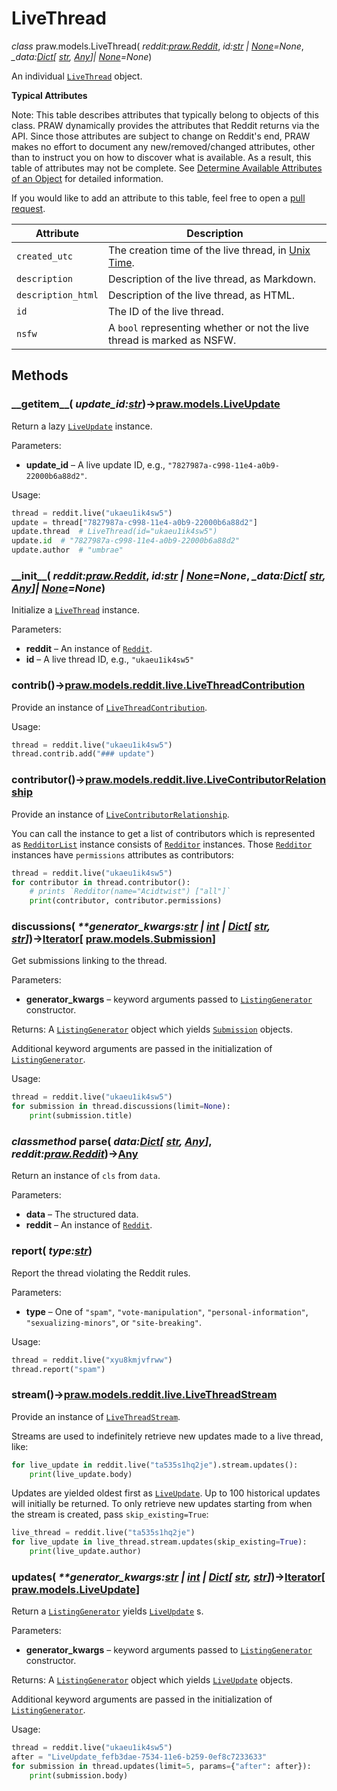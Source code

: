 # LiveThread

_class_ praw.models.LiveThread( _reddit:[praw.Reddit](https://praw.readthedocs.io/en/stable/code_overview/reddit_instance.html#praw.Reddit "praw.Reddit")_, _id:[str](https://docs.python.org/3/library/stdtypes.html#str "(in Python v3.11)") \| [None](https://docs.python.org/3/library/constants.html#None "(in Python v3.11)")=None_, _\_data:[Dict](https://docs.python.org/3/library/typing.html#typing.Dict "(in Python v3.11)")\[ [str](https://docs.python.org/3/library/stdtypes.html#str "(in Python v3.11)"), [Any](https://docs.python.org/3/library/typing.html#typing.Any "(in Python v3.11)")\]\| [None](https://docs.python.org/3/library/constants.html#None "(in Python v3.11)")=None_)

An individual [`LiveThread`](https://praw.readthedocs.io/en/stable/code_overview/models/livethread.html#praw.models.LiveThread "praw.models.LiveThread") object.

**Typical Attributes**

Note: This table describes attributes that typically belong to objects of this class. PRAW
dynamically provides the attributes that Reddit returns via the API. Since those
attributes are subject to change on Reddit's end, PRAW makes no effort to document
any new/removed/changed attributes, other than to instruct you on how to discover
what is available. As a result, this table of attributes may not be complete. See
[Determine Available Attributes of an Object](https://praw.readthedocs.io/en/stable/getting_started/quick_start.html#determine-available-attributes-of-an-object) for detailed information.

If you would like to add an attribute to this table, feel free to open a [pull request](https://github.com/praw-dev/praw/pulls).

| Attribute | Description |
| --- | --- |
| `created_utc` | The creation time of the live thread, in [Unix Time](https://en.wikipedia.org/wiki/Unix_time). |
| `description` | Description of the live thread, as Markdown. |
| `description_html` | Description of the live thread, as HTML. |
| `id` | The ID of the live thread. |
| `nsfw` | A `bool` representing whether or not the live thread is marked as NSFW. |

## Methods

### \_\_getitem\_\_( _update\_id:[str](https://docs.python.org/3/library/stdtypes.html#str "(in Python v3.11)")_)→[praw.models.LiveUpdate](https://praw.readthedocs.io/en/stable/code_overview/models/liveupdate.html#praw.models.LiveUpdate "praw.models.LiveUpdate")

Return a lazy [`LiveUpdate`](https://praw.readthedocs.io/en/stable/code_overview/models/liveupdate.html#praw.models.LiveUpdate "praw.models.LiveUpdate") instance.

Parameters:
- **update\_id** – A live update ID, e.g., `"7827987a-c998-11e4-a0b9-22000b6a88d2"`.

Usage:

```python
thread = reddit.live("ukaeu1ik4sw5")
update = thread["7827987a-c998-11e4-a0b9-22000b6a88d2"]
update.thread  # LiveThread(id="ukaeu1ik4sw5")
update.id  # "7827987a-c998-11e4-a0b9-22000b6a88d2"
update.author  # "umbrae"
```

### \_\_init\_\_( _reddit:[praw.Reddit](https://praw.readthedocs.io/en/stable/code_overview/reddit_instance.html#praw.Reddit "praw.Reddit")_, _id:[str](https://docs.python.org/3/library/stdtypes.html#str "(in Python v3.11)") \| [None](https://docs.python.org/3/library/constants.html#None "(in Python v3.11)")=None_, _\_data:[Dict](https://docs.python.org/3/library/typing.html#typing.Dict "(in Python v3.11)")\[ [str](https://docs.python.org/3/library/stdtypes.html#str "(in Python v3.11)"), [Any](https://docs.python.org/3/library/typing.html#typing.Any "(in Python v3.11)")\]\| [None](https://docs.python.org/3/library/constants.html#None "(in Python v3.11)")=None_)

Initialize a [`LiveThread`](https://praw.readthedocs.io/en/stable/code_overview/models/livethread.html#praw.models.LiveThread "praw.models.LiveThread") instance.

Parameters:
- **reddit** – An instance of [`Reddit`](https://praw.readthedocs.io/en/stable/code_overview/reddit_instance.html#praw.Reddit "praw.Reddit").
- **id** – A live thread ID, e.g., `"ukaeu1ik4sw5"`

### contrib()→[praw.models.reddit.live.LiveThreadContribution](https://praw.readthedocs.io/en/stable/code_overview/other/livethreadcontribution.html#praw.models.reddit.live.LiveThreadContribution "praw.models.reddit.live.LiveThreadContribution")

Provide an instance of [`LiveThreadContribution`](https://praw.readthedocs.io/en/stable/code_overview/other/livethreadcontribution.html#praw.models.reddit.live.LiveThreadContribution "praw.models.reddit.live.LiveThreadContribution").

Usage:

```python
thread = reddit.live("ukaeu1ik4sw5")
thread.contrib.add("### update")
```

### contributor()→[praw.models.reddit.live.LiveContributorRelationship](https://praw.readthedocs.io/en/stable/code_overview/other/livecontributorrelationship.html#praw.models.reddit.live.LiveContributorRelationship "praw.models.reddit.live.LiveContributorRelationship")

Provide an instance of [`LiveContributorRelationship`](https://praw.readthedocs.io/en/stable/code_overview/other/livecontributorrelationship.html#praw.models.reddit.live.LiveContributorRelationship "praw.models.reddit.live.LiveContributorRelationship").

You can call the instance to get a list of contributors which is represented as
[`RedditorList`](https://praw.readthedocs.io/en/stable/code_overview/other/redditorlist.html#praw.models.RedditorList "praw.models.RedditorList") instance consists of [`Redditor`](https://praw.readthedocs.io/en/stable/code_overview/models/redditor.html#praw.models.Redditor "praw.models.Redditor") instances. Those
[`Redditor`](https://praw.readthedocs.io/en/stable/code_overview/models/redditor.html#praw.models.Redditor "praw.models.Redditor") instances have `permissions` attributes as contributors:

```python
thread = reddit.live("ukaeu1ik4sw5")
for contributor in thread.contributor():
    # prints `Redditor(name="Acidtwist") ["all"]`
    print(contributor, contributor.permissions)
```

### discussions( _\*\*generator\_kwargs:[str](https://docs.python.org/3/library/stdtypes.html#str "(in Python v3.11)") \| [int](https://docs.python.org/3/library/functions.html#int "(in Python v3.11)") \| [Dict](https://docs.python.org/3/library/typing.html#typing.Dict "(in Python v3.11)")\[ [str](https://docs.python.org/3/library/stdtypes.html#str "(in Python v3.11)"), [str](https://docs.python.org/3/library/stdtypes.html#str "(in Python v3.11)")\]_)→[Iterator](https://docs.python.org/3/library/typing.html#typing.Iterator "(in Python v3.11)")\[ [praw.models.Submission](https://praw.readthedocs.io/en/stable/code_overview/models/submission.html#praw.models.Submission "praw.models.Submission")\]

Get submissions linking to the thread.

Parameters:
- **generator\_kwargs** – keyword arguments passed to [`ListingGenerator`](https://praw.readthedocs.io/en/stable/code_overview/other/listinggenerator.html#praw.models.ListingGenerator "praw.models.ListingGenerator") constructor.

Returns: A [`ListingGenerator`](https://praw.readthedocs.io/en/stable/code_overview/other/listinggenerator.html#praw.models.ListingGenerator "praw.models.ListingGenerator") object which yields [`Submission`](https://praw.readthedocs.io/en/stable/code_overview/models/submission.html#praw.models.Submission "praw.models.Submission") objects.

Additional keyword arguments are passed in the initialization of
[`ListingGenerator`](https://praw.readthedocs.io/en/stable/code_overview/other/listinggenerator.html#praw.models.ListingGenerator "praw.models.ListingGenerator").

Usage:

```python
thread = reddit.live("ukaeu1ik4sw5")
for submission in thread.discussions(limit=None):
    print(submission.title)
```

### _classmethod_ parse( _data:[Dict](https://docs.python.org/3/library/typing.html#typing.Dict "(in Python v3.11)")\[ [str](https://docs.python.org/3/library/stdtypes.html#str "(in Python v3.11)"), [Any](https://docs.python.org/3/library/typing.html#typing.Any "(in Python v3.11)")\]_, _reddit:[praw.Reddit](https://praw.readthedocs.io/en/stable/code_overview/reddit_instance.html#praw.Reddit "praw.Reddit")_)→[Any](https://docs.python.org/3/library/typing.html#typing.Any "(in Python v3.11)")

Return an instance of `cls` from `data`.

Parameters:
- **data** – The structured data.
- **reddit** – An instance of [`Reddit`](https://praw.readthedocs.io/en/stable/code_overview/reddit_instance.html#praw.Reddit "praw.Reddit").

### report( _type:[str](https://docs.python.org/3/library/stdtypes.html#str "(in Python v3.11)")_)

Report the thread violating the Reddit rules.

Parameters:
- **type** – One of `"spam"`, `"vote-manipulation"`, `"personal-information"`, `"sexualizing-minors"`, or `"site-breaking"`.

Usage:

```python
thread = reddit.live("xyu8kmjvfrww")
thread.report("spam")
```

### stream()→[praw.models.reddit.live.LiveThreadStream](https://praw.readthedocs.io/en/stable/code_overview/other/livethreadstream.html#praw.models.reddit.live.LiveThreadStream "praw.models.reddit.live.LiveThreadStream")

Provide an instance of [`LiveThreadStream`](https://praw.readthedocs.io/en/stable/code_overview/other/livethreadstream.html#praw.models.reddit.live.LiveThreadStream "praw.models.reddit.live.LiveThreadStream").

Streams are used to indefinitely retrieve new updates made to a live thread,
like:

```python
for live_update in reddit.live("ta535s1hq2je").stream.updates():
    print(live_update.body)
```

Updates are yielded oldest first as [`LiveUpdate`](https://praw.readthedocs.io/en/stable/code_overview/models/liveupdate.html#praw.models.LiveUpdate "praw.models.LiveUpdate"). Up to 100 historical
updates will initially be returned. To only retrieve new updates starting from
when the stream is created, pass `skip_existing=True`:

```python
live_thread = reddit.live("ta535s1hq2je")
for live_update in live_thread.stream.updates(skip_existing=True):
    print(live_update.author)
```

### updates( _\*\*generator\_kwargs:[str](https://docs.python.org/3/library/stdtypes.html#str "(in Python v3.11)") \| [int](https://docs.python.org/3/library/functions.html#int "(in Python v3.11)") \| [Dict](https://docs.python.org/3/library/typing.html#typing.Dict "(in Python v3.11)")\[ [str](https://docs.python.org/3/library/stdtypes.html#str "(in Python v3.11)"), [str](https://docs.python.org/3/library/stdtypes.html#str "(in Python v3.11)")\]_)→[Iterator](https://docs.python.org/3/library/typing.html#typing.Iterator "(in Python v3.11)")\[ [praw.models.LiveUpdate](https://praw.readthedocs.io/en/stable/code_overview/models/liveupdate.html#praw.models.LiveUpdate "praw.models.LiveUpdate")\]

Return a [`ListingGenerator`](https://praw.readthedocs.io/en/stable/code_overview/other/listinggenerator.html#praw.models.ListingGenerator "praw.models.ListingGenerator") yields [`LiveUpdate`](https://praw.readthedocs.io/en/stable/code_overview/models/liveupdate.html#praw.models.LiveUpdate "praw.models.LiveUpdate") s.

Parameters:
- **generator\_kwargs** – keyword arguments passed to [`ListingGenerator`](https://praw.readthedocs.io/en/stable/code_overview/other/listinggenerator.html#praw.models.ListingGenerator "praw.models.ListingGenerator") constructor.

Returns: A [`ListingGenerator`](https://praw.readthedocs.io/en/stable/code_overview/other/listinggenerator.html#praw.models.ListingGenerator "praw.models.ListingGenerator") object which yields [`LiveUpdate`](https://praw.readthedocs.io/en/stable/code_overview/models/liveupdate.html#praw.models.LiveUpdate "praw.models.LiveUpdate") objects.

Additional keyword arguments are passed in the initialization of
[`ListingGenerator`](https://praw.readthedocs.io/en/stable/code_overview/other/listinggenerator.html#praw.models.ListingGenerator "praw.models.ListingGenerator").

Usage:

```python
thread = reddit.live("ukaeu1ik4sw5")
after = "LiveUpdate_fefb3dae-7534-11e6-b259-0ef8c7233633"
for submission in thread.updates(limit=5, params={"after": after}):
    print(submission.body)
```